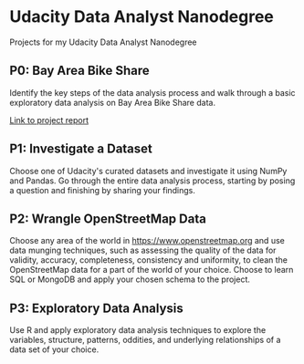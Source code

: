 # Udacity Data Analyst Nanodegree
Projects for my Udacity Data Analyst Nanodegree

## P0: Bay Area Bike Share 

Identify the key steps of the data analysis process and walk through a basic exploratory data analysis on Bay Area Bike
Share data. 

[Link to project report](https://github.com/iyer-karthik/udacity-dand/blob/master/p0/Bay_Area_Bike_Share_Analysis.ipynb)

## P1: Investigate a Dataset

Choose one of Udacity's curated datasets and investigate it using NumPy and Pandas. Go through the entire data analysis
process, starting by posing a question and finishing by sharing your findings.

## P2: Wrangle OpenStreetMap Data

Choose any area of the world in https://www.openstreetmap.org and use data munging techniques, such as assessing the quality 
of the data for validity, accuracy, completeness, consistency and uniformity, to clean the OpenStreetMap data for a part of 
the world of your choice. Choose to learn SQL or MongoDB and apply your chosen schema to the project.

## P3: Exploratory Data Analysis

Use R and apply exploratory data analysis techniques to explore the variables, structure, patterns, oddities, and underlying
relationships of a data set of your choice.
